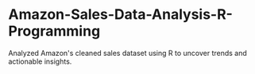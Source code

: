 # Amazon-Sales-Data-Analysis-R-Programming
Analyzed Amazon's cleaned sales dataset using R to uncover trends and actionable insights. 
